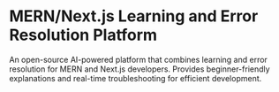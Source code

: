 # MERN/Next.js Learning and Error Resolution Platform
An open-source AI-powered platform that combines learning and error resolution for MERN and Next.js developers. Provides beginner-friendly explanations and real-time troubleshooting for efficient development.
